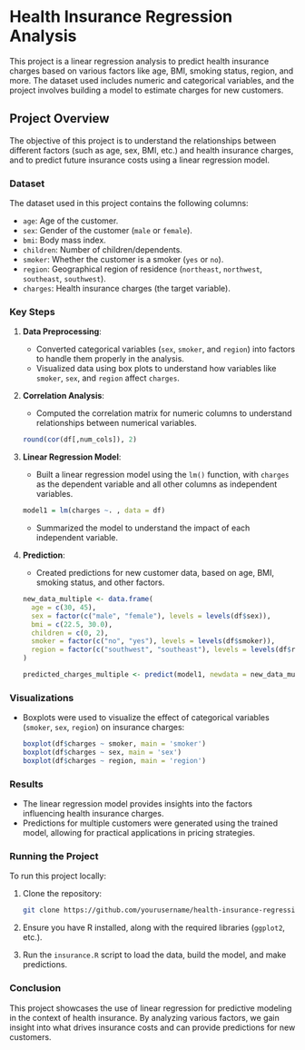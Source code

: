 # Health Insurance Regression Analysis

This project is a linear regression analysis to predict health insurance charges based on various factors like age, BMI, smoking status, region, and more. The dataset used includes numeric and categorical variables, and the project involves building a model to estimate charges for new customers.

## Project Overview

The objective of this project is to understand the relationships between different factors (such as age, sex, BMI, etc.) and health insurance charges, and to predict future insurance costs using a linear regression model.

### Dataset

The dataset used in this project contains the following columns:

- `age`: Age of the customer.
- `sex`: Gender of the customer (`male` or `female`).
- `bmi`: Body mass index.
- `children`: Number of children/dependents.
- `smoker`: Whether the customer is a smoker (`yes` or `no`).
- `region`: Geographical region of residence (`northeast`, `northwest`, `southeast`, `southwest`).
- `charges`: Health insurance charges (the target variable).

### Key Steps

1. **Data Preprocessing**: 
    - Converted categorical variables (`sex`, `smoker`, and `region`) into factors to handle them properly in the analysis.
    - Visualized data using box plots to understand how variables like `smoker`, `sex`, and `region` affect `charges`.
   
2. **Correlation Analysis**:
    - Computed the correlation matrix for numeric columns to understand relationships between numerical variables.

    ```r
    round(cor(df[,num_cols]), 2)
    ```

3. **Linear Regression Model**:
    - Built a linear regression model using the `lm()` function, with `charges` as the dependent variable and all other columns as independent variables.

    ```r
    model1 = lm(charges ~. , data = df)
    ```

    - Summarized the model to understand the impact of each independent variable.

4. **Prediction**:
    - Created predictions for new customer data, based on age, BMI, smoking status, and other factors.

    ```r
    new_data_multiple <- data.frame(
      age = c(30, 45),
      sex = factor(c("male", "female"), levels = levels(df$sex)),
      bmi = c(22.5, 30.0),
      children = c(0, 2),
      smoker = factor(c("no", "yes"), levels = levels(df$smoker)),
      region = factor(c("southwest", "southeast"), levels = levels(df$region))
    )
    
    predicted_charges_multiple <- predict(model1, newdata = new_data_multiple)
    ```

### Visualizations

- Boxplots were used to visualize the effect of categorical variables (`smoker`, `sex`, `region`) on insurance charges:

    ```r
    boxplot(df$charges ~ smoker, main = 'smoker')
    boxplot(df$charges ~ sex, main = 'sex')
    boxplot(df$charges ~ region, main = 'region')
    ```

### Results

- The linear regression model provides insights into the factors influencing health insurance charges.
- Predictions for multiple customers were generated using the trained model, allowing for practical applications in pricing strategies.

### Running the Project

To run this project locally:

1. Clone the repository:

    ```bash
    git clone https://github.com/yourusername/health-insurance-regression.git
    ```

2. Ensure you have R installed, along with the required libraries (`ggplot2`, etc.).

3. Run the `insurance.R` script to load the data, build the model, and make predictions.

### Conclusion

This project showcases the use of linear regression for predictive modeling in the context of health insurance. By analyzing various factors, we gain insight into what drives insurance costs and can provide predictions for new customers.



